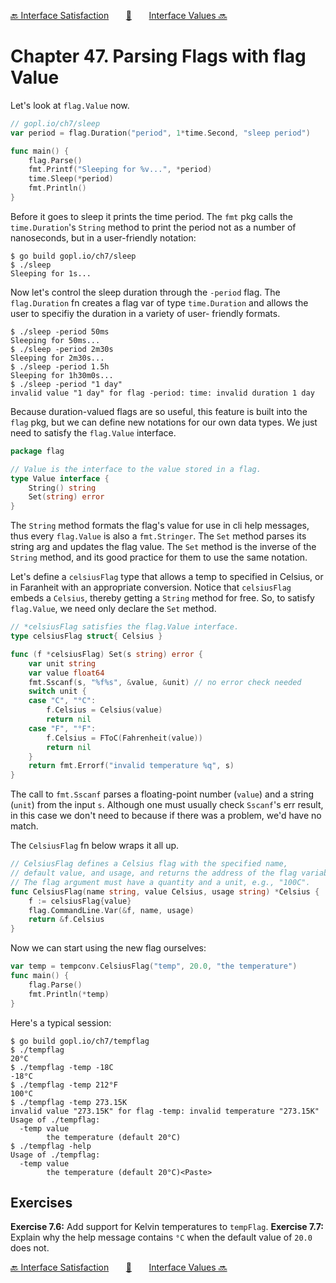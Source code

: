 [🔙 Interface Satisfaction][previous-chapter]&nbsp;&nbsp;&nbsp;&nbsp;&nbsp;&nbsp;&nbsp;[🏡][readme]&nbsp;&nbsp;&nbsp;&nbsp;&nbsp;&nbsp;&nbsp;[Interface Values 🔜][upcoming-chapter]

# Chapter 47. Parsing Flags with flag Value

Let's look at `flag.Value` now.

```go
// gopl.io/ch7/sleep
var period = flag.Duration("period", 1*time.Second, "sleep period")

func main() {
    flag.Parse()
    fmt.Printf("Sleeping for %v...", *period)
    time.Sleep(*period)
    fmt.Println()
}
```

Before it goes to sleep it prints the time period. The `fmt` pkg calls the `time.Duration`'s 
`String` method to print the period not as a number of nanoseconds, but in a user-friendly notation:

```
$ go build gopl.io/ch7/sleep
$ ./sleep
Sleeping for 1s...
```

Now let's control the sleep duration through the `-period` flag. The `flag.Duration` fn creates a
flag var of type `time.Duration` and allows the user to specifiy the duration in a variety of user-
friendly formats.

```
$ ./sleep -period 50ms
Sleeping for 50ms...
$ ./sleep -period 2m30s
Sleeping for 2m30s...
$ ./sleep -period 1.5h
Sleeping for 1h30m0s...
$ ./sleep -period "1 day"
invalid value "1 day" for flag -period: time: invalid duration 1 day
```

Because duration-valued flags are so useful, this feature is built into the `flag` pkg, but we can
define new notations for our own data types. We just need to satisfy the `flag.Value` interface.

```go
package flag

// Value is the interface to the value stored in a flag.
type Value interface {
    String() string
    Set(string) error
}
```

The `String` method formats the flag's value for use in cli help messages, thus every `flag.Value`
is also a `fmt.Stringer`. The `Set` method parses its string arg and updates the flag value.
The `Set` method is the inverse of the `String` method, and its good practice for them to use the
same notation.

Let's define a `celsiusFlag` type that allows a temp to specified in Celsius, or in Faranheit with
an appropriate conversion. Notice that `celsiusFlag` embeds a `Celsius`, thereby getting a `String`
method for free. So, to satisfy `flag.Value`, we need only declare the `Set` method.

```go
// *celsiusFlag satisfies the flag.Value interface.
type celsiusFlag struct{ Celsius }

func (f *celsiusFlag) Set(s string) error {
    var unit string
    var value float64
    fmt.Sscanf(s, "%f%s", &value, &unit) // no error check needed
    switch unit {
    case "C", "°C":
        f.Celsius = Celsius(value)
        return nil
    case "F", "°F":
        f.Celsius = FToC(Fahrenheit(value))
        return nil
    }
    return fmt.Errorf("invalid temperature %q", s)
}
```

The call to `fmt.Sscanf` parses a floating-point number (`value`) and a string (`unit`) from the
input `s`. Although one must usually check `Sscanf`'s err result, in this case we don't need to
because if there was a problem, we'd have no match.

The `CelsiusFlag` fn below wraps it all up.

```go
// CelsiusFlag defines a Celsius flag with the specified name,
// default value, and usage, and returns the address of the flag variable.
// The flag argument must have a quantity and a unit, e.g., "100C".
func CelsiusFlag(name string, value Celsius, usage string) *Celsius {
    f := celsiusFlag{value}
    flag.CommandLine.Var(&f, name, usage)
    return &f.Celsius
}
```

Now we can start using the new flag ourselves:


```go
var temp = tempconv.CelsiusFlag("temp", 20.0, "the temperature")
func main() {
    flag.Parse()
    fmt.Println(*temp)
}
```

Here's a typical session:

```
$ go build gopl.io/ch7/tempflag
$ ./tempflag
20°C
$ ./tempflag -temp -18C
-18°C
$ ./tempflag -temp 212°F
100°C
$ ./tempflag -temp 273.15K
invalid value "273.15K" for flag -temp: invalid temperature "273.15K"
Usage of ./tempflag:
  -temp value
        the temperature (default 20°C)
$ ./tempflag -help
Usage of ./tempflag:
  -temp value
        the temperature (default 20°C)<Paste>
```

## Exercises

**Exercise 7.6:** Add support for Kelvin temperatures to `tempFlag`.
**Exercise 7.7:** Explain why the help message contains `°C` when the default value of `20.0`
does not.

[🔙 Interface Satisfaction][previous-chapter]&nbsp;&nbsp;&nbsp;&nbsp;&nbsp;&nbsp;&nbsp;[🏡][readme]&nbsp;&nbsp;&nbsp;&nbsp;&nbsp;&nbsp;&nbsp;[Interface Values 🔜][upcoming-chapter]

[readme]: README.md
[previous-chapter]: ch046-interface-satisfaction.md
[upcoming-chapter]: ch048-interface-values.md
